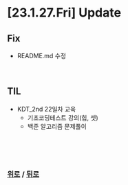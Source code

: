 # [23.1.27.Fri] Update

## Fix
* README.md 수정


<br>

## TIL
* KDT_2nd 22일차 교육
  * 기초코딩테스트 강의(힙, 셋)
  * 백준 알고리즘 문제풀이


<br>

<br>

<br>

### [위로](#23127fri-update) / [뒤로](/Update/README.md/#update)